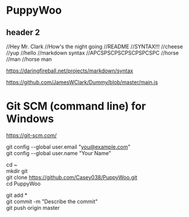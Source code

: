 # PuppyWoo

## header 2

//Hey Mr. Clark
//How's the night going
//README
//SYNTAX!!!
//cheese
//yup
//hello
//markdown syntax
//APCSPSCPSCPSCPSPCSPC
//horse
//man
//horse man



https://daringfireball.net/projects/markdown/syntax

https://github.com/JamesWClark/Dummy/blob/master/main.js

# Git SCM (command line) for Windows

https://git-scm.com/


git config --global user.email "you@example.com"  
git config --global user.name "Your Name"  


cd ~  
mkdir git  
git clone https://github.com/Casey038/PuppyWoo.git  
cd PuppyWoo  


git add *  
git commit -m "Describe the commit"  
git push origin master


